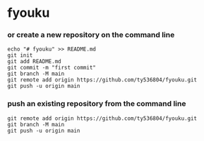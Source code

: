 # fyouku
### or create a new repository on the command line
```
echo "# fyouku" >> README.md
git init
git add README.md
git commit -m "first commit"
git branch -M main
git remote add origin https://github.com/ty536804/fyouku.git
git push -u origin main
```
### push an existing repository from the command line
```
git remote add origin https://github.com/ty536804/fyouku.git
git branch -M main
git push -u origin main
```
